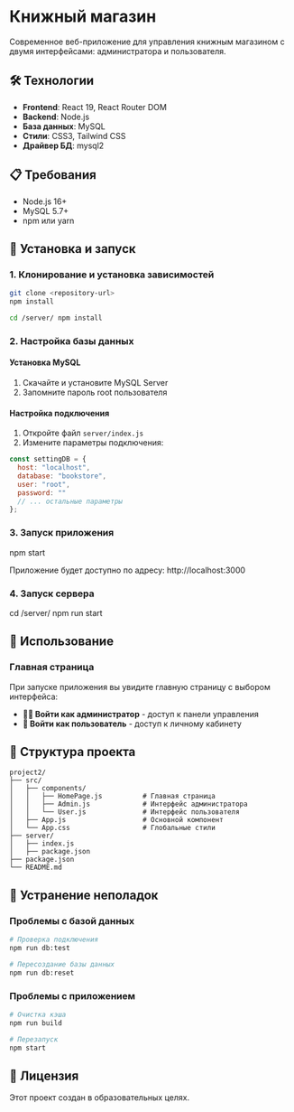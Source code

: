 # Книжный магазин

Современное веб-приложение для управления книжным магазином с двумя интерфейсами: администратора и пользователя.

## 🛠 Технологии

- **Frontend**: React 19, React Router DOM
- **Backend**: Node.js
- **База данных**: MySQL
- **Стили**: CSS3, Tailwind CSS
- **Драйвер БД**: mysql2

## 📋 Требования

- Node.js 16+ 
- MySQL 5.7+
- npm или yarn

## 🚀 Установка и запуск

### 1. Клонирование и установка зависимостей

```bash
git clone <repository-url>
npm install

cd /server/ npm install
```

### 2. Настройка базы данных

#### Установка MySQL
1. Скачайте и установите MySQL Server
2. Запомните пароль root пользователя

#### Настройка подключения
1. Откройте файл `server/index.js`
2. Измените параметры подключения:
```javascript
const settingDB = {
  host: "localhost",
  database: "bookstore",
  user: "root",
  password: ""
  // ... остальные параметры
};
```

### 3. Запуск приложения

npm start

Приложение будет доступно по адресу: http://localhost:3000

### 4. Запуск сервера

cd /server/
npm run start

## 🎯 Использование

### Главная страница
При запуске приложения вы увидите главную страницу с выбором интерфейса:
- **👨‍💼 Войти как администратор** - доступ к панели управления
- **👤 Войти как пользователь** - доступ к личному кабинету

## 📁 Структура проекта

```
project2/
├── src/
│   ├── components/
│   │   ├── HomePage.js          # Главная страница
│   │   ├── Admin.js             # Интерфейс администратора
│   │   └── User.js              # Интерфейс пользователя
│   ├── App.js                   # Основной компонент
│   └── App.css                  # Глобальные стили
├── server/
│   ├── index.js                
│   ├── package.json
├── package.json
└── README.md
```


## 🐛 Устранение неполадок

### Проблемы с базой данных
```bash
# Проверка подключения
npm run db:test

# Пересоздание базы данных
npm run db:reset
```

### Проблемы с приложением
```bash
# Очистка кэша
npm run build

# Перезапуск
npm start
```

## 📝 Лицензия

Этот проект создан в образовательных целях.
